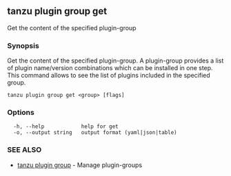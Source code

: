 ## tanzu plugin group get

Get the content of the specified plugin-group

### Synopsis

Get the content of the specified plugin-group.  A plugin-group provides a list of plugin name/version combinations which can be installed in one step.  This command allows to see the list of plugins included in the specified group.

```
tanzu plugin group get <group> [flags]
```

### Options

```
  -h, --help            help for get
  -o, --output string   output format (yaml|json|table)
```

### SEE ALSO

* [tanzu plugin group](tanzu_plugin_group.md)	 - Manage plugin-groups

